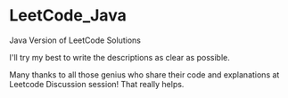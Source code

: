 # LeetCode_Java

Java Version of LeetCode Solutions

I'll try my best to write the descriptions as clear as possible.

Many thanks to all those genius who share their code and explanations at Leetcode Discussion session! That really helps.
